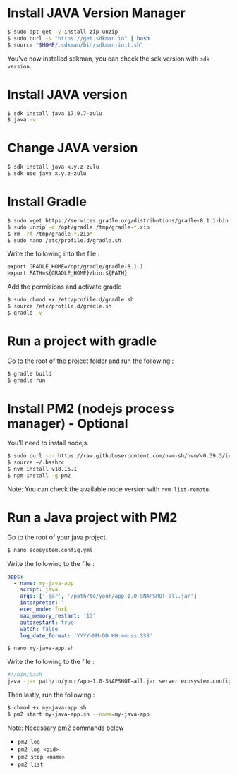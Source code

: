 # Install JAVA Version Manager

```bash
$ sudo apt-get -y install zip unzip
$ sudo curl -s "https://get.sdkman.io" | bash
$ source "$HOME/.sdkman/bin/sdkman-init.sh"
```

You've now installed sdkman, you can check the sdk version with `sdk version`.

# Install JAVA version

```bash
$ sdk install java 17.0.7-zulu
$ java -v
```

# Change JAVA version

```bash
$ sdk install java x.y.z-zulu
$ sdk use java x.y.z-zulu
```

# Install Gradle

```bash
$ sudo wget https://services.gradle.org/distributions/gradle-8.1.1-bin.zip -P /tmp
$ sudo unzip -d /opt/gradle /tmp/gradle-*.zip
$ rm -rf /tmp/gradle-*.zip*
$ sudo nano /etc/profile.d/gradle.sh
```

Write the following into the file :
```md
export GRADLE_HOME=/opt/gradle/gradle-8.1.1
export PATH=${GRADLE_HOME}/bin:${PATH}
```

Add the permisions and activate gradle
```bash
$ sudo chmod +x /etc/profile.d/gradle.sh
$ source /etc/profile.d/gradle.sh
$ gradle -v
```

# Run a project with gradle

Go to the root of the project folder and run the following :

```bash
$ gradle build
$ gradle run
```

# Install PM2 (nodejs process manager) - Optional

You'll need to install nodejs.

```bash
$ sudo curl -o- https://raw.githubusercontent.com/nvm-sh/nvm/v0.39.3/install.sh | bash
$ source ~/.bashrc
$ nvm install v18.16.1
$ npm install -g pm2
```

Note: You can check the available node version with `nvm list-remote`.

# Run a Java project with PM2

Go to the root of your java project.

```bash
$ nano ecosystem.config.yml
```

Write the following to the file : 
```yml
apps:
  - name: my-java-app
    script: java
    args: ['-jar', '/path/to/your/app-1.0-SNAPSHOT-all.jar']
    interpreter: ''
    exec_mode: fork
    max_memory_restart: '1G'
    autorestart: true
    watch: false
    log_date_format: 'YYYY-MM-DD HH:mm:ss.SSS'
```

```bash
$ nano my-java-app.sh
```

Write the following to the file :
```bash
#!/bin/bash
java -jar path/to/your/app-1.0-SNAPSHOT-all.jar server ecosystem.config.yml
```

Then lastly, run the following :

```bash
$ chmod +x my-java-app.sh
$ pm2 start my-java-app.sh --name=my-java-app
```

Note: Necessary pm2 commands below
- `pm2 log`
- `pm2 log <pid>`
- `pm2 stop <name>`
- `pm2 list`
